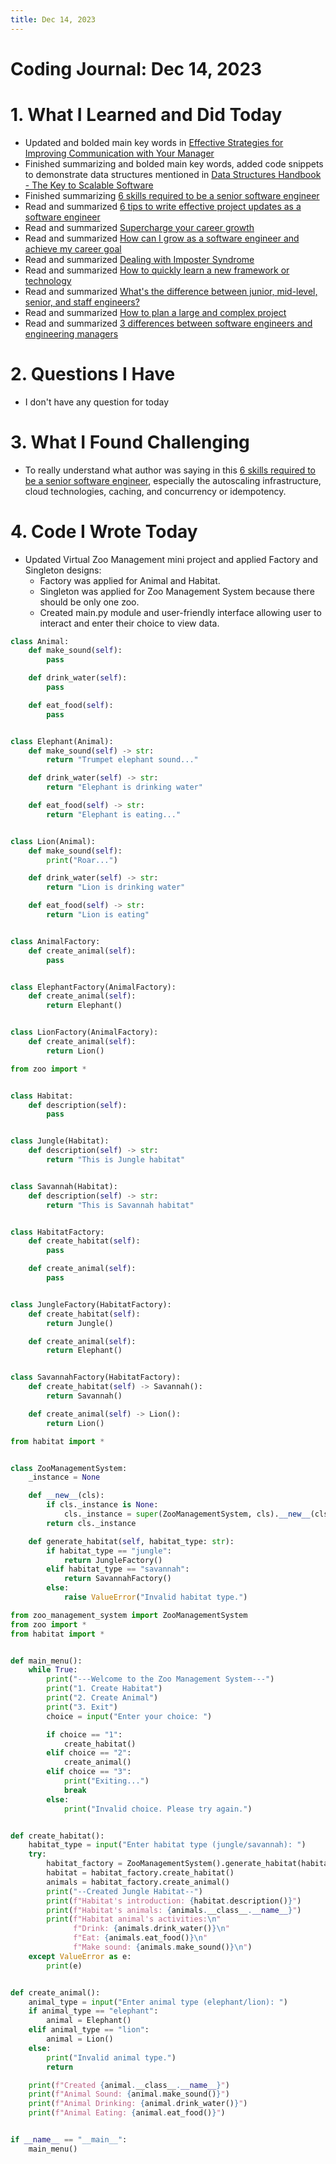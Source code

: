 ```yaml
---
title: Dec 14, 2023
---
```


# Coding Journal: Dec 14, 2023

# 1. What I Learned and Did Today
- Updated and bolded main key words in [Effective Strategies for Improving Communication with Your Manager](https://quinnle.io/docs/tech-blogs/notes/post_29)
- Finished summarizing and bolded main key words, added code snippets to demonstrate data structures mentioned in [Data Structures Handbook - The Key to Scalable Software](https://quinnle.io/docs/tech-blogs/notes/post_28)
- Finished summarizing [6 skills required to be a senior software engineer](https://quinnle.io/docs/tech-blogs/notes/post_32)
- Read and summarized [6 tips to write effective project updates as a software engineer](https://quinnle.io/docs/tech-blogs/notes/post_35)
- Read and summarized [Supercharge your career growth](https://quinnle.io/docs/tech-blogs/notes/post_34)
- Read and summarized [How can I grow as a software engineer and achieve my career goal](https://quinnle.io/docs/tech-blogs/notes/post_36)
- Read and summarized [Dealing with Imposter Syndrome](https://quinnle.io/docs/tech-blogs/notes/post_37)
- Read and summarized [How to quickly learn a new framework or technology](https://quinnle.io/docs/tech-blogs/notes/post_38)
- Read and summarized [What's the difference between junior, mid-level, senior, and staff engineers?](https://quinnle.io/docs/tech-blogs/notes/post_39)
- Read and summarized [How to plan a large and complex project](https://quinnle.io/docs/tech-blogs/notes/post_40)
- Read and summarized [3 differences between software engineers and engineering managers](https://quinnle.io/docs/tech-blogs/notes/post_41)

# 2. Questions I Have
- I don't have any question for today

# 3. What I Found Challenging
- To really understand what author was saying in this [6 skills required to be a senior software engineer](https://levelupsoftwareengineering.substack.com/p/6-skills-required-to-be-a-senior?utm_source=profile&utm_medium=reader2), especially the autoscaling infrastructure, cloud technologies, caching, and concurrency or idempotency.

# 4. Code I Wrote Today
- Updated Virtual Zoo Management mini project and applied Factory and Singleton designs:
    * Factory was applied for Animal and Habitat.
    * Singleton was applied for Zoo Management System because there should be only one zoo.
    * Created main.py module and user-friendly interface allowing user to interact and enter their choice to view data.

```python title="zoo.py"
class Animal:
    def make_sound(self):
        pass

    def drink_water(self):
        pass

    def eat_food(self):
        pass


class Elephant(Animal):
    def make_sound(self) -> str:
        return "Trumpet elephant sound..."

    def drink_water(self) -> str:
        return "Elephant is drinking water"

    def eat_food(self) -> str:
        return "Elephant is eating..."


class Lion(Animal):
    def make_sound(self):
        print("Roar...")

    def drink_water(self) -> str:
        return "Lion is drinking water"

    def eat_food(self) -> str:
        return "Lion is eating"


class AnimalFactory:
    def create_animal(self):
        pass


class ElephantFactory(AnimalFactory):
    def create_animal(self):
        return Elephant()


class LionFactory(AnimalFactory):
    def create_animal(self):
        return Lion()

```

``` python title="habitat.py"
from zoo import *


class Habitat:
    def description(self):
        pass


class Jungle(Habitat):
    def description(self) -> str:
        return "This is Jungle habitat"


class Savannah(Habitat):
    def description(self) -> str:
        return "This is Savannah habitat"


class HabitatFactory:
    def create_habitat(self):
        pass

    def create_animal(self):
        pass


class JungleFactory(HabitatFactory):
    def create_habitat(self):
        return Jungle()

    def create_animal(self):
        return Elephant()


class SavannahFactory(HabitatFactory):
    def create_habitat(self) -> Savannah():
        return Savannah()

    def create_animal(self) -> Lion():
        return Lion()

```

```python title="zoo_management_system.py"
from habitat import *


class ZooManagementSystem:
    _instance = None

    def __new__(cls):
        if cls._instance is None:
            cls._instance = super(ZooManagementSystem, cls).__new__(cls)
        return cls._instance

    def generate_habitat(self, habitat_type: str):
        if habitat_type == "jungle":
            return JungleFactory()
        elif habitat_type == "savannah":
            return SavannahFactory()
        else:
            raise ValueError("Invalid habitat type.")
```

```python title="main.py"
from zoo_management_system import ZooManagementSystem
from zoo import *
from habitat import *


def main_menu():
    while True:
        print("---Welcome to the Zoo Management System---")
        print("1. Create Habitat")
        print("2. Create Animal")
        print("3. Exit")
        choice = input("Enter your choice: ")

        if choice == "1":
            create_habitat()
        elif choice == "2":
            create_animal()
        elif choice == "3":
            print("Exiting...")
            break
        else:
            print("Invalid choice. Please try again.")


def create_habitat():
    habitat_type = input("Enter habitat type (jungle/savannah): ")
    try:
        habitat_factory = ZooManagementSystem().generate_habitat(habitat_type=habitat_type)
        habitat = habitat_factory.create_habitat()
        animals = habitat_factory.create_animal()
        print("--Created Jungle Habitat--")
        print(f"Habitat's introduction: {habitat.description()}")
        print(f"Habitat's animals: {animals.__class__.__name__}")
        print(f"Habitat animal's activities:\n"
              f"Drink: {animals.drink_water()}\n"
              f"Eat: {animals.eat_food()}\n"
              f"Make sound: {animals.make_sound()}\n")
    except ValueError as e:
        print(e)


def create_animal():
    animal_type = input("Enter animal type (elephant/lion): ")
    if animal_type == "elephant":
        animal = Elephant()
    elif animal_type == "lion":
        animal = Lion()
    else:
        print("Invalid animal type.")
        return

    print(f"Created {animal.__class__.__name__}")
    print(f"Animal Sound: {animal.make_sound()}")
    print(f"Animal Drinking: {animal.drink_water()}")
    print(f"Animal Eating: {animal.eat_food()}")


if __name__ == "__main__":
    main_menu()

```